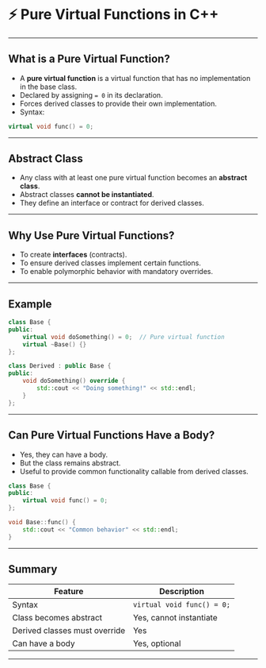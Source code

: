 # ⚡ Pure Virtual Functions in C++

---

## What is a Pure Virtual Function?

- A **pure virtual function** is a virtual function that has no implementation in the base class.
- Declared by assigning `= 0` in its declaration.
- Forces derived classes to provide their own implementation.
- Syntax:

```cpp
virtual void func() = 0;
```

---

## Abstract Class

- Any class with at least one pure virtual function becomes an **abstract class**.
- Abstract classes **cannot be instantiated**.
- They define an interface or contract for derived classes.

---

## Why Use Pure Virtual Functions?

- To create **interfaces** (contracts).
- To ensure derived classes implement certain functions.
- To enable polymorphic behavior with mandatory overrides.

---

## Example

```cpp
class Base {
public:
    virtual void doSomething() = 0;  // Pure virtual function
    virtual ~Base() {}
};

class Derived : public Base {
public:
    void doSomething() override {
        std::cout << "Doing something!" << std::endl;
    }
};
```

---

## Can Pure Virtual Functions Have a Body?

- Yes, they can have a body.
- But the class remains abstract.
- Useful to provide common functionality callable from derived classes.

```cpp
class Base {
public:
    virtual void func() = 0;
};

void Base::func() {
    std::cout << "Common behavior" << std::endl;
}
```

---

## Summary

| Feature                   | Description                      |
|---------------------------|--------------------------------|
| Syntax                    | `virtual void func() = 0;`     |
| Class becomes abstract    | Yes, cannot instantiate         |
| Derived classes must override | Yes                        |
| Can have a body           | Yes, optional                  |

---
